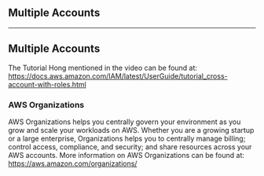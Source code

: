 ## Multiple Accounts

------

## Multiple Accounts

The Tutorial Hong mentioned in the video can be found at: https://docs.aws.amazon.com/IAM/latest/UserGuide/tutorial_cross-account-with-roles.html

### AWS Organizations

AWS Organizations helps you centrally govern your environment as you grow and scale your workloads on AWS. Whether you are a growing startup or a large enterprise, Organizations helps you to centrally manage billing; control access, compliance, and security; and share resources across your AWS accounts. More information on AWS Organizations can be found at: https://aws.amazon.com/organizations/
